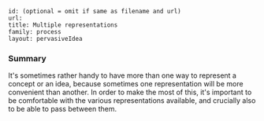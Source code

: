 ````
id: (optional = omit if same as filename and url)
url: 
title: Multiple representations
family: process
layout: pervasiveIdea
````

### Summary

It's sometimes rather handy to have more than one way to represent a concept or an idea, because sometimes one representation will be more convenient than another.  In order to make the most of this, it's important to be comfortable with the various representations available, and crucially also to be able to pass between them.